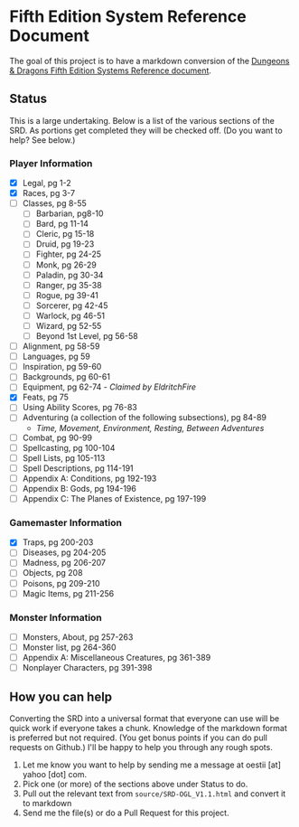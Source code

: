# Fifth Edition System Reference Document

The goal of this project is to have a markdown conversion of the [Dungeons & Dragons Fifth Edition Systems Reference document](http://dnd.wizards.com/articles/features/systems-reference-document-srd).

## Status
This is a large undertaking. Below is a list of the various sections of the SRD. As portions get completed they will be checked off. (Do you want to help? See below.)

### Player Information
- [x] Legal, pg 1-2
- [x] Races, pg 3-7
- [ ] Classes, pg 8-55
  - [ ] Barbarian, pg8-10
  - [ ] Bard, pg 11-14
  - [ ] Cleric, pg 15-18
  - [ ] Druid, pg 19-23
  - [ ] Fighter, pg 24-25
  - [ ] Monk, pg 26-29
  - [ ] Paladin, pg 30-34
  - [ ] Ranger, pg 35-38
  - [ ] Rogue, pg 39-41
  - [ ] Sorcerer, pg 42-45
  - [ ] Warlock, pg 46-51
  - [ ] Wizard, pg 52-55
  - [ ] Beyond 1st Level, pg 56-58
- [ ] Alignment, pg 58-59
- [ ] Languages, pg 59
- [ ] Inspiration, pg 59-60
- [ ] Backgrounds, pg 60-61
- [ ] Equipment, pg 62-74 - _Claimed by EldritchFire_
- [x] Feats, pg 75 
- [ ] Using Ability Scores, pg 76-83
- [ ] Adventuring (a collection of the following subsections), pg 84-89
  - _Time, Movement, Environment, Resting, Between Adventures_
- [ ] Combat, pg 90-99
- [ ] Spellcasting, pg 100-104
- [ ] Spell Lists, pg 105-113
- [ ] Spell Descriptions, pg 114-191
- [ ] Appendix A: Conditions, pg 192-193
- [ ] Appendix B: Gods, pg 194-196
- [ ] Appendix C: The Planes of Existence, pg 197-199

### Gamemaster Information
- [x] Traps, pg 200-203
- [ ] Diseases, pg 204-205
- [ ] Madness, pg 206-207
- [ ] Objects, pg 208
- [ ] Poisons, pg 209-210
- [ ] Magic Items, pg 211-256

### Monster Information
- [ ] Monsters, About, pg 257-263
- [ ] Monster list, pg 264-360
- [ ] Appendix A: Miscellaneous Creatures, pg 361-389
- [ ] Nonplayer Characters, pg 391-398

## How you can help

Converting the SRD into a universal format that everyone can use will be quick work if everyone takes a chunk. Knowledge of the markdown format is preferred but not required. (You get bonus points if you can do pull requests on Github.) I'll be happy to help you through any rough spots.

1. Let me know you want to help by sending me a message at oestii [at] yahoo [dot] com.
2. Pick one (or more) of the sections above under Status to do.
3. Pull out the relevant text from `source/SRD-OGL_V1.1.html` and convert it to markdown
4. Send me the file(s) or do a Pull Request for this project.
